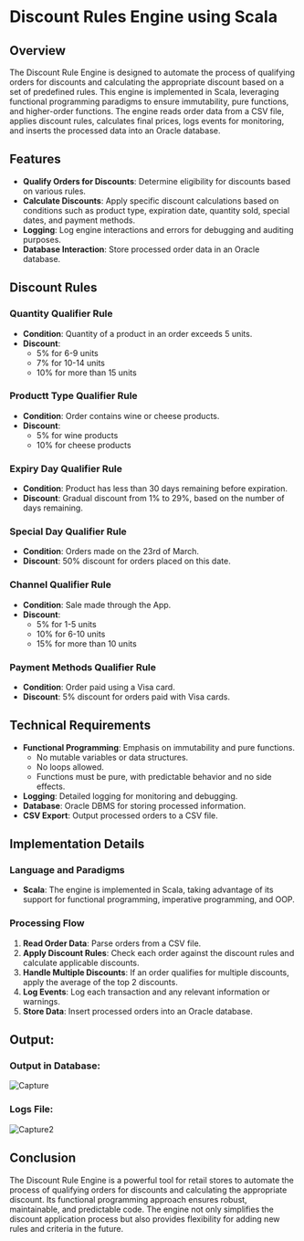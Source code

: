 # Discount Rules Engine using Scala

## Overview
The Discount Rule Engine is designed to automate the process of qualifying orders for discounts and calculating the appropriate discount based on a set of predefined rules. This engine is implemented in Scala, leveraging functional programming paradigms to ensure immutability, pure functions, and higher-order functions. The engine reads order data from a CSV file, applies discount rules, calculates final prices, logs events for monitoring, and inserts the processed data into an Oracle database.

## Features
- **Qualify Orders for Discounts**: Determine eligibility for discounts based on various rules.
- **Calculate Discounts**: Apply specific discount calculations based on conditions such as product type, expiration date, quantity sold, special dates, and payment methods.
- **Logging**: Log engine interactions and errors for debugging and auditing purposes.
- **Database Interaction**: Store processed order data in an Oracle database.

## Discount Rules
### Quantity Qualifier Rule
- **Condition**: Quantity of a product in an order exceeds 5 units.
- **Discount**:
  - 5% for 6-9 units
  - 7% for 10-14 units
  - 10% for more than 15 units

### Productt Type Qualifier Rule
- **Condition**: Order contains wine or cheese products.
- **Discount**:
  - 5% for wine products
  - 10% for cheese products

### Expiry Day Qualifier Rule
- **Condition**: Product has less than 30 days remaining before expiration.
- **Discount**: Gradual discount from 1% to 29%, based on the number of days remaining.

### Special Day Qualifier Rule
- **Condition**: Orders made on the 23rd of March.
- **Discount**: 50% discount for orders placed on this date.

### Channel Qualifier Rule
- **Condition**: Sale made through the App.
- **Discount**:
  - 5% for 1-5 units
  - 10% for 6-10 units
  - 15% for more than 10 units

### Payment Methods Qualifier Rule
- **Condition**: Order paid using a Visa card.
- **Discount**: 5% discount for orders paid with Visa cards.

## Technical Requirements
- **Functional Programming**: Emphasis on immutability and pure functions.
  - No mutable variables or data structures.
  - No loops allowed.
  - Functions must be pure, with predictable behavior and no side effects.
- **Logging**: Detailed logging for monitoring and debugging.
- **Database**: Oracle DBMS for storing processed information.
- **CSV Export**: Output processed orders to a CSV file.

## Implementation Details
### Language and Paradigms
- **Scala**: The engine is implemented in Scala, taking advantage of its support for functional programming, imperative programming, and OOP.

### Processing Flow
1. **Read Order Data**: Parse orders from a CSV file.
2. **Apply Discount Rules**: Check each order against the discount rules and calculate applicable discounts.
3. **Handle Multiple Discounts**: If an order qualifies for multiple discounts, apply the average of the top 2 discounts.
4. **Log Events**: Log each transaction and any relevant information or warnings.
5. **Store Data**: Insert processed orders into an Oracle database.
   
## Output:
### Output in Database:

![Capture](https://github.com/AbdelrahmanSaqr/Discount_Rules_Engine_Using_Scala/blob/main/images/Screenshot%202024-05-15%20200758.png)

### Logs File:

![Capture2](https://github.com/AbdelrahmanSaqr/Discount_Rules_Engine_Using_Scala/blob/main/images/Screenshot%202024-05-15%20200850.png)

## Conclusion
The Discount Rule Engine is a powerful tool for retail stores to automate the process of qualifying orders for discounts and calculating the appropriate discount. Its functional programming approach ensures robust, maintainable, and predictable code. The engine not only simplifies the discount application process but also provides flexibility for adding new rules and criteria in the future.
